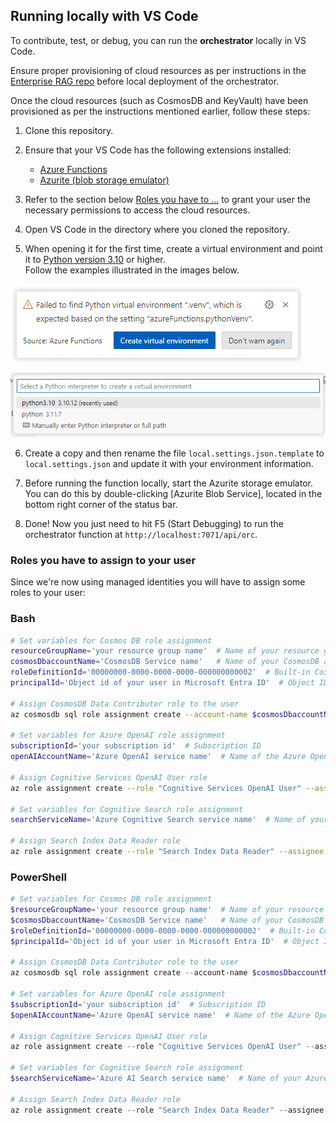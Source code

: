 ## Running locally with VS Code

To contribute, test, or debug, you can run the **orchestrator** locally in VS Code.  
   
Ensure proper provisioning of cloud resources as per instructions in the [Enterprise RAG repo](https://github.com/Azure/GPT-RAG?tab=readme-ov-file#getting-started) before local deployment of the orchestrator.

Once the cloud resources (such as CosmosDB and KeyVault) have been provisioned as per the instructions mentioned earlier, follow these steps:  
   
1. Clone this repository.  
   
2. Ensure that your VS Code has the following extensions installed:  
  
   - [Azure Functions](https://marketplace.visualstudio.com/items?itemName=ms-azuretools.vscode-azurefunctions)  
   - [Azurite (blob storage emulator)](https://marketplace.visualstudio.com/items?itemName=Azurite.azurite)  
   
3. Refer to the section below [Roles you have to ...](#roles-you-have-to-assign-to-your-user) to grant your user the necessary permissions to access the cloud resources.  
   
4. Open VS Code in the directory where you cloned the repository.  
   
5. When opening it for the first time, create a virtual environment and point it to [Python version 3.10](https://www.python.org/downloads/release/python-31011/) or higher. <BR>Follow the examples illustrated in the images below.  

![Creating Python Environment 01](../media/06.03.2024_12.15.23_REC.png)

![Creating Python Environment 02](../media/06.03.2024_12.16.15_REC.png)
   
6. Create a copy and then rename the file `local.settings.json.template` to `local.settings.json` and update it with your environment information.  
   
7. Before running the function locally, start the Azurite storage emulator. You can do this by double-clicking [Azurite Blob Service], located in the bottom right corner of the status bar.

8. Done! Now you just need to hit F5 (Start Debugging) to run the orchestrator function at  `http://localhost:7071/api/orc`.

### Roles you have to assign to your user

Since we're now using managed identities you will have to assign some roles to your user:

### Bash
```bash
# Set variables for Cosmos DB role assignment
resourceGroupName='your resource group name'  # Name of your resource group
cosmosDbaccountName='CosmosDB Service name'   # Name of your CosmosDB account
roleDefinitionId='00000000-0000-0000-0000-000000000002'  # Built-in CosmosDB role ID for Data Contributor
principalId='Object id of your user in Microsoft Entra ID'  # Object ID of the user in Microsoft Entra ID

# Assign CosmosDB Data Contributor role to the user
az cosmosdb sql role assignment create --account-name $cosmosDbaccountName --resource-group $resourceGroupName --scope "/" --principal-id $principalId --role-definition-id $roleDefinitionId

# Set variables for Azure OpenAI role assignment
subscriptionId='your subscription id'  # Subscription ID
openAIAccountName='Azure OpenAI service name'  # Name of the Azure OpenAI service

# Assign Cognitive Services OpenAI User role
az role assignment create --role "Cognitive Services OpenAI User" --assignee $principalId --scope /subscriptions/$subscriptionId/resourceGroups/$resourceGroupName/providers/Microsoft.CognitiveServices/accounts/$openAIAccountName

# Set variables for Cognitive Search role assignment
searchServiceName='Azure Cognitive Search service name'  # Name of your Azure AI Search service

# Assign Search Index Data Reader role
az role assignment create --role "Search Index Data Reader" --assignee $principalId --scope /subscriptions/$subscriptionId/resourceGroups/$resourceGroupName/providers/Microsoft.Search/searchServices/$searchServiceName
```

### PowerShell
```powershell
# Set variables for Cosmos DB role assignment
$resourceGroupName='your resource group name'  # Name of your resource group
$cosmosDbaccountName='CosmosDB Service name'   # Name of your CosmosDB account
$roleDefinitionId='00000000-0000-0000-0000-000000000002'  # Built-in CosmosDB role ID for Data Contributor
$principalId='Object id of your user in Microsoft Entra ID'  # Object ID of the user in Microsoft Entra ID

# Assign CosmosDB Data Contributor role to the user
az cosmosdb sql role assignment create --account-name $cosmosDbaccountName --resource-group $resourceGroupName --scope "/" --principal-id $principalId --role-definition-id $roleDefinitionId

# Set variables for Azure OpenAI role assignment
$subscriptionId='your subscription id'  # Subscription ID
$openAIAccountName='Azure OpenAI service name'  # Name of the Azure OpenAI service

# Assign Cognitive Services OpenAI User role
az role assignment create --role "Cognitive Services OpenAI User" --assignee $principalId --scope /subscriptions/$subscriptionId/resourceGroups/$resourceGroupName/providers/Microsoft.CognitiveServices/accounts/$openAIAccountName

# Set variables for Cognitive Search role assignment
$searchServiceName='Azure AI Search service name'  # Name of your Azure AI Search service

# Assign Search Index Data Reader role
az role assignment create --role "Search Index Data Reader" --assignee $principalId --scope /subscriptions/$subscriptionId/resourceGroups/$resourceGroupName/providers/Microsoft.Search/searchServices/$searchServiceName
``` 
